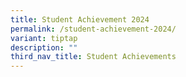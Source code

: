 ```yaml
---
title: Student Achievement 2024
permalink: /student-achievement-2024/
variant: tiptap
description: ""
third_nav_title: Student Achievements
---
```

